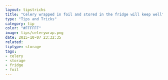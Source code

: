```yaml
---
layout: tipstricks
title: "Celery wrapped in foil and stored in the fridge will keep well" 
type: "Tips and Tricks"
category: tip
color: "#FFFFFF"
image: tips/celerywrap.png
date: 2015-10-07 23:32:35 
related:
tiptype: storage
tags:
- celery
- storage
- fridge
- foil
---
```

